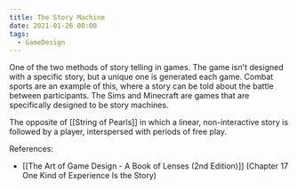 ```yaml
---
title: The Story Machine
date: 2021-01-26 00:00
tags:
  - GameDesign 
---
```


One of the two methods of story telling in games. The game isn't designed with a specific story, but a unique one is generated each game. Combat sports are an example of this, where a story can be told about the battle between participants. The Sims and Minecraft are games that are specifically designed to be story machines.

The opposite of [[String of Pearls]] in which a linear, non-interactive story is followed by a player, interspersed with periods of free play.

References:

* [[The Art of Game Design - A Book of Lenses (2nd Edition)]] (Chapter 17 One Kind of Experience Is the Story)